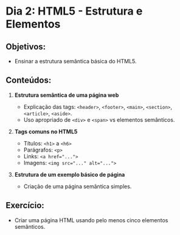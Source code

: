 # Dia 2: HTML5 - Estrutura e Elementos

## Objetivos:
- Ensinar a estrutura semântica básica do HTML5.

## Conteúdos:
1. **Estrutura semântica de uma página web**
   - Explicação das tags: `<header>`, `<footer>`, `<main>`, `<section>`, `<article>`, `<aside>`.
   - Uso apropriado de `<div>` e `<span>` vs elementos semânticos.

2. **Tags comuns no HTML5**
   - Títulos: `<h1>` a `<h6>`
   - Parágrafos: `<p>`
   - Links: `<a href="...">`
   - Imagens: `<img src="..." alt="...">`

3. **Estrutura de um exemplo básico de página**
   - Criação de uma página semântica simples.

## Exercício:
- Criar uma página HTML usando pelo menos cinco elementos semânticos.
